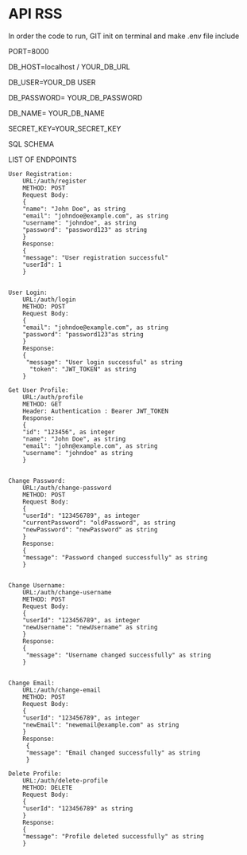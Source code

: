 # API RSS

<p> In order the code to run, 
  GIT init on terminal and make .env file include</p>
  
<p>PORT=8000</p>
<p>DB_HOST=localhost / YOUR_DB_URL</p>
<p>DB_USER=YOUR_DB USER</p>
<p>DB_PASSWORD= YOUR_DB_PASSWORD</p>
<p>DB_NAME= YOUR_DB_NAME</p>
<p>SECRET_KEY=YOUR_SECRET_KEY</p>

<p> SQL SCHEMA </p>
    

<p>LIST OF ENDPOINTS <br>
  
    User Registration:
        URL:/auth/register
        METHOD: POST
        Request Body:
        {
        "name": "John Doe", as string 
        "email": "johndoe@example.com", as string 
        "username": "johndoe", as string 
        "password": "password123" as string 
        }
        Response: 
        {
        "message": "User registration successful"
        "userId": 1
        }


    User Login:
        URL:/auth/login
        METHOD: POST
        Request Body: 
        {
        "email": "johndoe@example.com", as string 
        "password": "password123"as string 
        }
        Response:
        {
         "message": "User login successful" as string 
          "token": "JWT_TOKEN" as string 
        }

    Get User Profile:
        URL:/auth/profile
        METHOD: GET
        Header: Authentication : Bearer JWT_TOKEN
        Response: 
        {
        "id": "123456", as integer
        "name": "John Doe", as string 
        "email": "john@example.com", as string 
        "username": "johndoe" as string 
        }

        
    Change Password:
        URL:/auth/change-password
        METHOD: POST
        Request Body:
        { 
        "userId": "123456789", as integer
        "currentPassword": "oldPassword", as string 
        "newPassword": "newPassword" as string 
        }
        Response:
        {
        "message": "Password changed successfully" as string 
        }


    Change Username:
        URL:/auth/change-username
        METHOD: POST
        Request Body:
        {
        "userId": "123456789", as integer
        "newUsername": "newUsername" as string 
        }
        Response:
        {
         "message": "Username changed successfully" as string 
        }


    Change Email:
        URL:/auth/change-email
        METHOD: POST
        Request Body:
        { 
        "userId": "123456789", as integer
        "newEmail": "newemail@example.com" as string 
        }
        Response:
         {
         "message": "Email changed successfully" as string 
         }

    Delete Profile:
        URL:/auth/delete-profile
        METHOD: DELETE
        Request Body:
        { 
        "userId": "123456789" as string 
        }
        Response:
        {
        "message": "Profile deleted successfully" as string 
        }

  </p>
